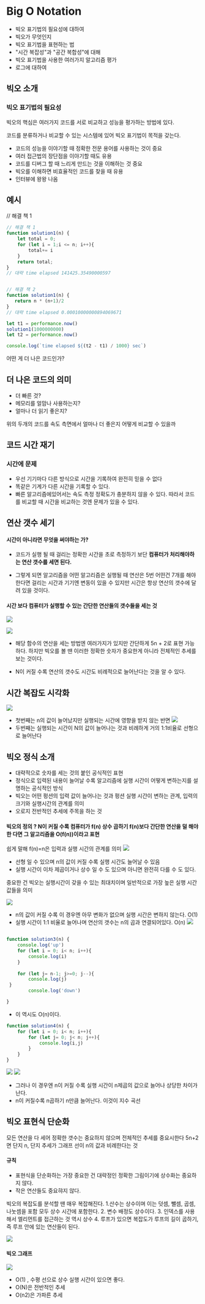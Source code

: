 # Big O Notation

- 빅오 표기법의 필요성에 대하여
- 빅오가 무엇인지
- 빅오 표기법을 표현하는 법
- "시간 복잡성"과 "공간 복합성"에 대해
- 빅오 표기법을 사용한 여러가지 알고리즘 평가
- 로그에 대하여

## 빅오 소개

### 빅오 표기법의 필요성

빅오의 핵심은 여러가지 코드를 서로 비교하고 성능을 평가하는 방법에 있다.

코드를 분류하거나 비교할 수 있는 시스템에 있어 빅오 표기법이 목적을 갖는다.

- 코드의 성능을 이야기할 때 정확한 전문 용어를 사용하는 것이 중요
- 여러 접근법의 장단점을 이야기할 때도 유용
- 코드를 디버그 할 때 느리게 만드는 것을 이해하는 것 중요
- 빅오를 이해하면 비효율적인 코드를 찾을 때 유용
- 인터뷰에 왕왕 나옴

## 예시
// 해결 책 1
```js
// 해결 책 1
function solution1(n) {
    let total = 0;
    for (let i = 1;i <= n; i++){
        total+= i
    } 
    return total;
}
// 대략 time elapsed 141425.35490000597


// 해결 책 2
function solution1(n) {
   return n * (n+1)/2
}
// 대략 time elapsed 0.00010000000894069671

let t1 = performance.now()
solution1(1000000000)
let t2 = performance.now()

console.log(`time elapsed ${(t2 - t1) / 1000} sec`) 
```
어떤 게 더 나은 코드인가?

## 더 나은 코드의 의미
- 더 빠른 것?
- 메모리를 얼맘나 사용하는지?
- 얼마나 더 읽기 좋은지?

위의 두개의 코드를 속도 측면에서 얼마나 더 좋은지 어떻게 비교할 수 있을까


## 코드 시간 재기
### 시간에 문제
- 우선 기기마다 다른 방식으로 시간을 기록하여 완전히 믿을 수 없다
- 똑같은 기계가 다른 시간을 기록할 수 있다.
- 빠른 알고리즘에있어서는 속도 측정 정확도가 충분하지 않을 수 있다.
따라서 코드를 비교할 때 시간을 비교하는 것엔 문제가 있을 수 있다.

## 연산 갯수 세기

#### 시간이 아니라면 무엇을 써야하는 가?

- 코드가 실행 될 때 걸리는 정확한 시간을 초로 측정하기 보단 **컴퓨터가 처리해야하는 연산 갯수를 세면 된다.**

- 그렇게 되면 알고리즘을 어떤 알고리즘은 실행될 때 연산은 5번 어떤건 7개를 해야한다면 걸리는 시간과 기기엔 변동이 있을 수 있지만 시간은 항상 연산의 갯수에 달려 있을 것이다.

#### 시간 보다 컴퓨터가 실행할 수 있는 간단한 연산들의 갯수들을 세는 것

![](https://velog.velcdn.com/images/minj9_6/post/69da49f2-957e-41bb-b380-fddaedbaf63e/image.png)

![](https://velog.velcdn.com/images/minj9_6/post/9447b43c-305d-47f7-b925-944402939cd0/image.png)

- 해당 함수의 연산을 세는 방법엔 여러가지가 있지만 간단하게 5n + 2로 표현 가능하다. 하지만 빅오를 볼 땐 이러한 정확한 숫자가 중요한게 아니라 전체적인 추세를 보는 것이다.

- N이 커질 수록 연산의 갯수도 시간도 비례적으로 늘어난다는 것을 알 수 있다.

## 시간 복잡도 시각화
![](https://velog.velcdn.com/images/minj9_6/post/77eac9b1-313d-467f-ab68-0b77349ea8cc/image.png)
- 첫번째는 n의 값이 늘어났지만 실행되는 시간에 영향을 받지 않는 반면
![](https://velog.velcdn.com/images/minj9_6/post/5aed956a-f3b7-454f-90ab-485937d39492/image.png)
- 두번째는 실행되는 시간이 N의 값이 늘어나는 것과 비례하게 거의 1:1비율로 선형으로 늘어난다


## 빅오 정식 소개
- 대략적으로 숫자를 세는 것의 붙인 공식적인 표현
- 정식으로 입력된 내용이 늘어날 수록 알고리즘에 실행 시간이 어떻게 변하는지를 설명하는 공식적인 방식
- 빅오는 어떤 펑션의 입력 값이 늘어나는 것과 펑션 실행 시간이 변하는 관계,
입력의 크기와 실행시간의 관계를 의미
- 오로지 전반적인 추세에 주목을 하는 것

#### 빅오의 정의 ? N이 커질 수록 컴퓨터가 f(n) 상수 곱하기 f(n)보다 간단한 연산을 덜 해야한 다면 그 알고리즘을 O(f(n))이라고 표현

쉽게 말해  f(n)=n은 입력과 실행 시간의 관계를 의미
![](https://velog.velcdn.com/images/minj9_6/post/98e48333-c9a2-4044-b09b-689a7ffc8465/image.png)

- 선형 일 수 있으며 n의 값이 커질 수록 실행 시간도 늘어날 수 있음
- 실행 시간이 이차 제곱이거나 상수 일 수 도 있으며 아니면 완전히 다를 수 도 있다.

중요한 건 빅오는 실행시간이 갖을 수 있는 최대치이며
일반적으로 가장 높은 실행 시간 값들을 의미

![](https://velog.velcdn.com/images/minj9_6/post/611e44b7-891a-48de-852c-4123e2733292/image.png)

- n의 값이 커질 수록 이 경우엔 아무 변화가 없으며 실행 시간은 변하지 않는다. O(1)
- 실행 시간이 1:1 비율로 늘어나며 연산의 갯수는 n의 곱과 연결되어있다. O(n)
![](https://velog.velcdn.com/images/minj9_6/post/03dd4325-8095-41a8-a375-a086ea9d7905/image.png)

```js

function solution3(n) {
    console.log('up')
    for (let i = 0; i< n; i++){
        console.log(i)
    }
   
    for (let j= n-1; j>=0; j--){
        console.log(j)
 }
        console.log('down')

}
```
- 이 역시도 O(n)이다.

```js
function solution4(n) {
    for (let i = 0; i< n; i++){
        for (let j= 0; j< n; j++){
            console.log(i,j)
        }
    }
}


```
![](https://velog.velcdn.com/images/minj9_6/post/88857e11-9bf3-486b-9a28-898b9144c50e/image.png)
![](https://velog.velcdn.com/images/minj9_6/post/63f20d92-7c43-4df6-94f2-a1add85f8af1/image.png)

- 그러나 이 경우엔 n이 커질 수록 실행 시간이 n제곱의 값으로 늘어나 상당한 차이가 난다.
- n이 커질수록 n곱하기 n만큼 늘어난다. 이것이 지수 곡선

## 빅오 표현식 단순화
모든 연산을 다 세어 정확한 갯수는 중요하지 않으며 전체적인 추세를 중요시한다
5n+2면 단지 n, 단지 추세가 그래프 선이 n의 값과 비례한다는 것

#### 규칙
- 표현식을 단순화하는 가장 중요한 건 대략정인 정확한 그림이기에 상수화는 중요하지 않다.
- 작은 연산들도 중요햐지 않다.

빅오의 복잡도를 분석할 땐 매우 복잡해진다.
1.산수는 상수이며 이는 덧셈, 뺄셈, 곱셈, 나눗셈을 포함 모두 상수 시간에 포함한다.
2. 변수 배정도 상수이다.
3. 인덱스를 사용해서 엘리먼트를 접근하는 것 역시 상수
4. 루프가 있으면 복잡도가 루프의 길이 곱하기, 즉 루프 안에 있는 연산들이 된다.

![](https://velog.velcdn.com/images/minj9_6/post/d611999d-2e0d-4b34-80f1-d089c3f0ef43/image.png)

#### 빅오 그래프
![](https://velog.velcdn.com/images/minj9_6/post/d6588f9d-b8f4-4973-81ed-f5bc432229f3/image.png)
- O(1) , 수평 선으로 상수 실행 시간이 있으면 좋다. 
- O(N)은  전반적인 추세
- O(n2)은 가파른 추세



